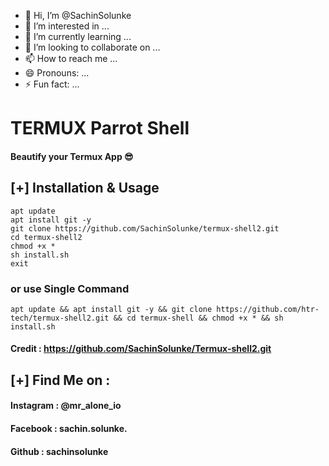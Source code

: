 - 👋 Hi, I’m @SachinSolunke
- 👀 I’m interested in ...
- 🌱 I’m currently learning ...
- 💞️ I’m looking to collaborate on ...
- 📫 How to reach me ...
- 😄 Pronouns: ...
- ⚡ Fun fact: ...

<!---
SachinSolunke/SachinSolunke is a ✨ special ✨ repository because its `README.md` (this file) appears on your GitHub profile.
You can click the Preview link to take a look at your changes.
--->


# TERMUX Parrot Shell 
#### Beautify your Termux App 😎

## [+] Installation & Usage
```
apt update
apt install git -y
git clone https://github.com/SachinSolunke/termux-shell2.git
cd termux-shell2
chmod +x *
sh install.sh
exit
```
### or use Single Command
```
apt update && apt install git -y && git clone https://github.com/htr-tech/termux-shell2.git && cd termux-shell && chmod +x * && sh install.sh
```

#### Credit : https://github.com/SachinSolunke/Termux-shell2.git

    
## [+] Find Me on :
#### Instagram : @mr_alone_io
#### Facebook : sachin.solunke.
#### Github : sachinsolunke
